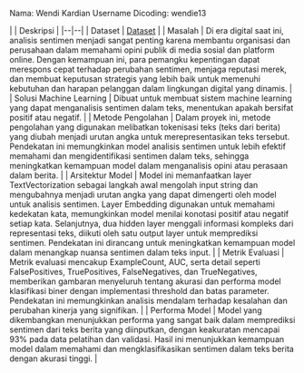 Nama: Wendi Kardian
Username Dicoding: wendie13

| | Deskripsi | |--|--| | Dataset | [Dataset](https://www.kaggle.com/datasets/dineshpiyasamara/sentiment-analysis-dataset) | | Masalah | Di era digital saat ini, analisis sentimen menjadi sangat penting karena membantu organisasi dan perusahaan dalam memahami opini publik di media sosial dan platform online. Dengan kemampuan ini, para pemangku kepentingan dapat merespons cepat terhadap perubahan sentimen, menjaga reputasi merek, dan membuat keputusan strategis yang lebih baik untuk memenuhi kebutuhan dan harapan pelanggan dalam lingkungan digital yang dinamis. | | Solusi Machine Learning | Dibuat untuk membuat sistem machine learning yang dapat menganalisis sentimen dalam teks, menentukan apakah bersifat positif atau negatif. | | Metode Pengolahan | Dalam proyek ini, metode pengolahan yang digunakan melibatkan tokenisasi teks (teks dari berita) yang diubah menjadi urutan angka untuk merepresentasikan teks tersebut. Pendekatan ini memungkinkan model analisis sentimen untuk lebih efektif memahami dan mengidentifikasi sentimen dalam teks, sehingga meningkatkan kemampuan model dalam menganalisis opini atau perasaan dalam berita. | | Arsitektur Model | Model ini memanfaatkan layer TextVectorization sebagai langkah awal mengolah input string dan mengubahnya menjadi urutan angka yang dapat dimengerti oleh model untuk analisis sentimen. Layer Embedding digunakan untuk memahami kedekatan kata, memungkinkan model menilai konotasi positif atau negatif setiap kata. Selanjutnya, dua hidden layer menggali informasi kompleks dari representasi teks, diikuti oleh satu output layer untuk memprediksi sentimen. Pendekatan ini dirancang untuk meningkatkan kemampuan model dalam menangkap nuansa sentimen dalam teks input. | | Metrik Evaluasi | Metrik evaluasi mencakup ExampleCount, AUC, serta detail seperti FalsePositives, TruePositives, FalseNegatives, dan TrueNegatives, memberikan gambaran menyeluruh tentang akurasi dan performa model klasifikasi biner dengan implementasi threshold dan batas parameter. Pendekatan ini memungkinkan analisis mendalam terhadap kesalahan dan perubahan kinerja yang signifikan. | | Performa Model | Model yang dikembangkan menunjukkan performa yang sangat baik dalam memprediksi sentimen dari teks berita yang diinputkan, dengan keakuratan mencapai 93% pada data pelatihan dan validasi. Hasil ini menunjukkan kemampuan model dalam memahami dan mengklasifikasikan sentimen dalam teks berita dengan akurasi tinggi. |